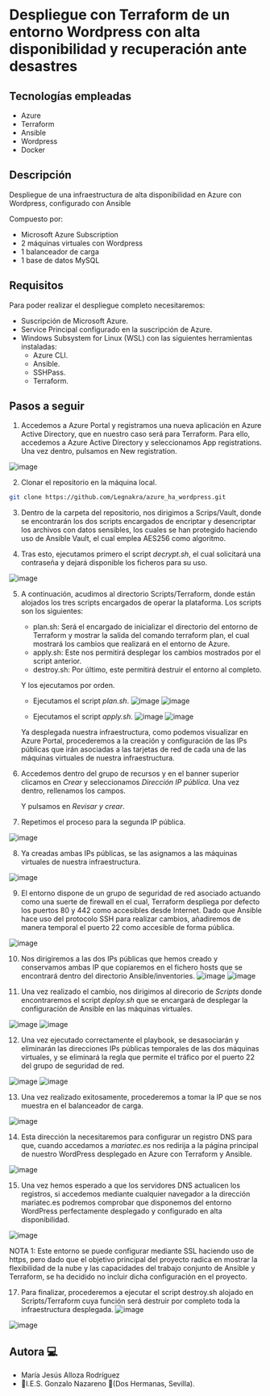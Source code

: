 # Despliegue con Terraform de un entorno Wordpress con alta disponibilidad y recuperación ante desastres

## Tecnologías empleadas

- Azure
- Terraform
- Ansible
- Wordpress
- Docker

## Descripción

Despliegue de una infraestructura de alta disponibilidad en Azure con Wordpress, configurado con Ansible

Compuesto por:

- Microsoft Azure Subscription
- 2 máquinas virtuales con Wordpress
- 1 balanceador de carga
- 1 base de datos MySQL

## Requisitos

Para poder realizar el despliegue completo necesitaremos:
- Suscripción de Microsoft Azure.
- Service Principal configurado en la suscripción de Azure.
- Windows Subsystem for Linux (WSL) con las siguientes herramientas instaladas:
    - Azure CLI.
    - Ansible.
    - SSHPass.
    - Terraform.

## Pasos a seguir

1. Accedemos a Azure Portal y registramos una nueva aplicación en Azure Active Directory, que en nuestro caso será para Terraform. Para ello, accedemos a Azure Active Directory y seleccionamos App registrations. Una vez dentro, pulsamos en New registration. 

  ![image](https://github.com/Legnakra/azure_ha_wordpress/assets/98739593/fdac42b3-4aba-499b-bea0-3e345a6eabe2)

2. Clonar el repositorio en la máquina local.

```bash
git clone https://github.com/Legnakra/azure_ha_wordpress.git
```

3. Dentro de la carpeta del repositorio, nos dirigimos a Scrips/Vault, donde se encontrarán los dos scripts encargados de encriptar y desencriptar los archivos con datos sensibles, los cuales se han protegido haciendo uso de Ansible Vault, el cual emplea AES256 como algoritmo.

4. Tras esto, ejecutamos primero el script *decrypt.sh*, el cual solicitará una contraseña y dejará disponible los ficheros para su uso.

![image](https://github.com/Legnakra/azure_ha_wordpress/assets/98739593/c69ba24d-5bea-41f2-9703-b7d69ac8dc20)

5. A continuación, acudimos al directorio Scripts/Terraform, donde están alojados los tres scripts encargados de operar la plataforma.  Los scripts son los siguientes:
    - plan.sh: Será el encargado de inicializar el directorio del entorno de Terraform y mostrar la salida del comando terraform plan, el cual mostrará los cambios que realizará en el entorno de Azure.
    - apply.sh: Este nos permitirá desplegar los cambios mostrados por el script anterior. 
    - destroy.sh: Por último, este permitirá destruir el entorno al completo.

    Y los ejecutamos por orden.
      - Ejecutamos el script *plan.sh*.
        ![image](https://github.com/Legnakra/azure_ha_wordpress/assets/98739593/469970a6-c051-4c9b-917d-7388666a62ab)
        ![image](https://github.com/Legnakra/azure_ha_wordpress/assets/98739593/7b2901c1-4037-40e0-9ad7-d0bd54448e4a)

      - Ejecutamos el script *apply.sh*.
        ![image](https://github.com/Legnakra/azure_ha_wordpress/assets/98739593/cd742178-ed7a-45e0-9fed-087896ed4292)
        ![image](https://github.com/Legnakra/azure_ha_wordpress/assets/98739593/af7733da-bb1a-41ab-a432-488387e04922)

    Ya desplegada nuestra infraestructura, como podemos visualizar en Azure Portal, procederemos a la creación y configuración de las IPs públicas que irán asociadas a las tarjetas de red de cada una de las máquinas virtuales de nuestra infraestructura. 

6. Accedemos dentro del grupo de recursos y en el banner superior clicamos en *Crear* y seleccionamos *Dirección IP pública*. Una vez dentro, rellenamos los campos.

    Y pulsamos en *Revisar y crear*.

7. Repetimos el proceso para la segunda IP pública.

  ![image](https://github.com/Legnakra/azure_ha_wordpress/assets/98739593/099cca0f-969d-4dca-893b-651857dbac41)

8. Ya creadas ambas IPs públicas, se las asignamos a las máquinas virtuales de nuestra infraestructura.

  ![image](https://github.com/Legnakra/azure_ha_wordpress/assets/98739593/61d7dd2e-06eb-484e-b0cb-f0cc8ae3fa00)

9. El entorno dispone de un grupo de seguridad de red asociado actuando como una suerte de firewall en el cual, Terraform despliega por defecto los puertos 80 y 442 como accesibles desde Internet. 
    Dado que Ansible hace uso del protocolo SSH para realizar cambios, añadiremos de manera temporal el puerto 22 como accesible de forma pública.

  ![image](https://github.com/Legnakra/azure_ha_wordpress/assets/98739593/41b441f3-15df-4282-adeb-af8a3f5b7b2d)

10. Nos dirigiremos a las dos IPs públicas que hemos creado y conservamos ambas IP que copiaremos en el fichero hosts que se encontrará dentro del directorio Ansible/inventories. 
  ![image](https://github.com/Legnakra/azure_ha_wordpress/assets/98739593/dbf375b4-8f6c-4a95-a3b4-1760fae8710f)
  ![image](https://github.com/Legnakra/azure_ha_wordpress/assets/98739593/1a446ed6-0294-47b5-9ef5-3d14f58ab551)

11. Una vez realizado el cambio, nos dirigimos al direcorio de *Scripts* donde encontraremos el script *deploy.sh* que se encargará de desplegar la configuración de Ansible en las máquinas virtuales.

  ![image](https://github.com/Legnakra/azure_ha_wordpress/assets/98739593/87ee55bb-203b-4773-9805-ed7ddbe14bd5)
  ![image](https://github.com/Legnakra/azure_ha_wordpress/assets/98739593/7b2d729d-91ae-4ae7-b4da-d26eb6d1dfd5)

12.	Una vez ejecutado correctamente el playbook, se desasociarán y eliminarán las direcciones IPs públicas temporales de las dos máquinas virtuales, y se eliminará la regla que permite el tráfico por el puerto 22 del grupo de seguridad de red.

  ![image](https://github.com/Legnakra/azure_ha_wordpress/assets/98739593/cd709258-63fe-47e3-b712-5a24e9e3a4c5)
  ![image](https://github.com/Legnakra/azure_ha_wordpress/assets/98739593/b348620b-ce2c-4529-8cf2-3097f6f6a925)

13. Una vez realizado exitosamente, procederemos a tomar la IP que se nos muestra en el balanceador de carga.

  ![image](https://github.com/Legnakra/azure_ha_wordpress/assets/98739593/fe43d0af-6464-4333-9c0b-a85ed4dac27e)

14.	Esta dirección la necesitaremos para configurar un registro DNS para que, cuando accedamos a *mariatec.es* nos redirija a la página principal de nuestro WordPress desplegado en Azure con Terraform y Ansible.

  ![image](https://github.com/Legnakra/azure_ha_wordpress/assets/98739593/e6ef58de-166b-4fd4-b330-eb0ff6a74c4d)

15. Una vez hemos esperado a que los servidores DNS actualicen los registros, si accedemos mediante cualquier navegador a la dirección mariatec.es podremos comprobar que disponemos del entorno WordPress perfectamente desplegado y configurado en alta disponibilidad.

  ![image](https://github.com/Legnakra/azure_ha_wordpress/assets/98739593/2a24ff3e-a0c6-47e7-b3fb-ff42f587bacb)

  NOTA 1: Este entorno se puede configurar mediante SSL haciendo uso de https, pero dado que el objetivo principal del proyecto radica en mostrar la flexibilidad de la nube y las capacidades del trabajo conjunto de Ansible y Terraform, se ha decidido no incluir dicha configuración en el proyecto.

17. Para finalizar, procederemos a ejecutar el script destroy.sh alojado en Scripts/Terraform cuya función será destruir por completo toda la infraestructura desplegada. 
  ![image](https://github.com/Legnakra/azure_ha_wordpress/assets/98739593/33b1214b-daf5-4ed4-a42d-9b885c2018fe)

  ![image](https://github.com/Legnakra/azure_ha_wordpress/assets/98739593/e318e963-b9ae-41ff-b639-5755e20b4993)
  
## Autora :computer:
* María Jesús Alloza Rodríguez
* :school:I.E.S. Gonzalo Nazareno :round_pushpin:(Dos Hermanas, Sevilla).
